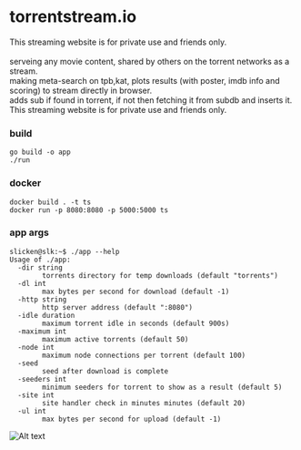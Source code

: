 # torrentstream.io

This streaming website is for private use and friends only.<br>
<br>
serveing any movie content, shared by others on the torrent networks as a stream.<br>
making meta-search on tpb,kat, plots results (with poster, imdb info and scoring) to stream directly in browser.<br>
adds sub if found in torrent, if not then fetching it from subdb and inserts it.<br>
This streaming website is for private use and friends only.<br>

### build ###
```
go build -o app
./run
```
### docker ###
```
docker build . -t ts
docker run -p 8080:8080 -p 5000:5000 ts
```
### app args ###
```
slicken@slk:~$ ./app --help
Usage of ./app:
  -dir string
    	torrents directory for temp downloads (default "torrents")
  -dl int
    	max bytes per second for download (default -1)
  -http string
    	http server address (default ":8080")
  -idle duration
    	maximum torrent idle in seconds (default 900s)
  -maximum int
    	maximum active torrents (default 50)
  -node int
    	maximum node connections per torrent (default 100)
  -seed
    	seed after download is complete
  -seeders int
    	minimum seeders for torrent to show as a result (default 5)
  -site int
    	site handler check in minutes minutes (default 20)
  -ul int
    	max bytes per second for upload (default -1)
```

![Alt text](ts_screen.png?raw=true "torrentstream")
